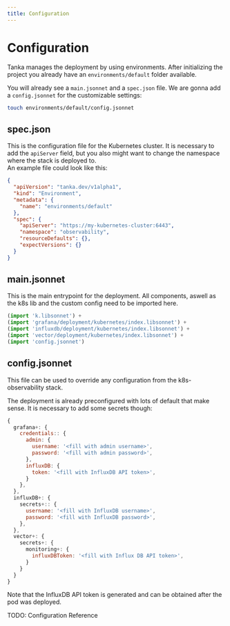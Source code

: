 ```yaml
---
title: Configuration
---
```


# Configuration

Tanka manages the deployment by using environments.
After initializing the project you already have an `environments/default` folder available.

You will already see a `main.jsonnet` and a `spec.json` file.
We are gonna add a `config.jsonnet` for the customizable settings:

```sh
touch environments/default/config.jsonnet
```

## spec.json

This is the configuration file for the Kubernetes cluster. It is necessary to add the `apiServer` field,
but you also might want to change the namespace where the stack is deployed to. \
An example file could look like this:

```json
{
  "apiVersion": "tanka.dev/v1alpha1",
  "kind": "Environment",
  "metadata": {
    "name": "environments/default"
  },
  "spec": {
    "apiServer": "https://my-kubernetes-cluster:6443",
    "namespace": "observability",
    "resourceDefaults": {},
    "expectVersions": {}
  }
}
```

## main.jsonnet

This is the main entrypoint for the deployment.
All components, aswell as the k8s lib and the custom config need to be imported here.

```js
(import 'k.libsonnet') +
(import 'grafana/deployment/kubernetes/index.libsonnet') +
(import 'influxdb/deployment/kubernetes/index.libsonnet') +
(import 'vector/deployment/kubernetes/index.libsonnet') +
(import 'config.jsonnet')
```

## config.jsonnet

This file can be used to override any configuration from the k8s-observability stack.

The deployment is already preconfigured with lots of default that make sense. It is necessary to add some secrets though:

```js
{
  grafana+: {
    credentials:: {
      admin: {
        username: '<fill with admin username>',
        password: '<fill with admin password>',
      },
      influxDB: {
        token: '<fill with InfluxDB API token>',
      }
    },
  },
  influxDB+: {
    secrets+:: {
      username: '<fill with InfluxDB username>',
      password: '<fill with InfluxDB password>',
    },
  },
  vector+: {
    secrets+: {
      monitoring+: {
        influxDBToken: '<fill with Influx DB API token>',
      }
    }
  }
}
```

Note that the InfluxDB API token is generated and can be obtained after the pod was deployed.

TODO: Configuration Reference
